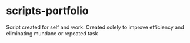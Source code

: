 # scripts-portfolio
Script created for self and work. Created solely to improve efficiency and eliminating mundane or repeated task
